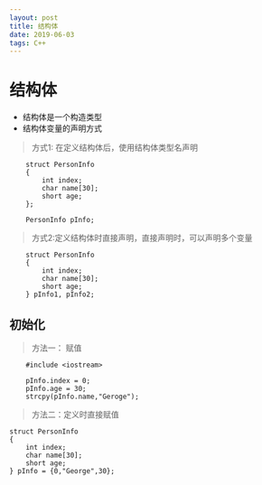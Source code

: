 ```yaml
---
layout: post
title: 结构体
date: 2019-06-03
tags: C++  
---
```




# 结构体

- 结构体是一个构造类型
- 结构体变量的声明方式

> 方式1: 在定义结构体后，使用结构体类型名声明

```
    struct PersonInfo
    {
        int index;
        char name[30];
        short age;
    };

    PersonInfo pInfo;
```

> 方式2:定义结构体时直接声明，直接声明时，可以声明多个变量

```
    struct PersonInfo
    {
        int index;
        char name[30];
        short age;
    } pInfo1, pInfo2;
```

## 初始化

> 方法一： 赋值

```
    #include <iostream>

    pInfo.index = 0;
    pInfo.age = 30;
    strcpy(pInfo.name,"Geroge");
```

> 方法二：定义时直接赋值
```
struct PersonInfo
{
    int index;
    char name[30];
    short age;
} pInfo = {0,"George",30};
```


